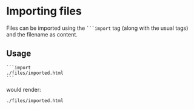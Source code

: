 # Importing files

Files can be imported using the ` ```import ` tag (along with the usual tags) and the filename as content.

## Usage

````plaintext
```import
./files/imported.html
```
````

would render:

```import
./files/imported.html
```
